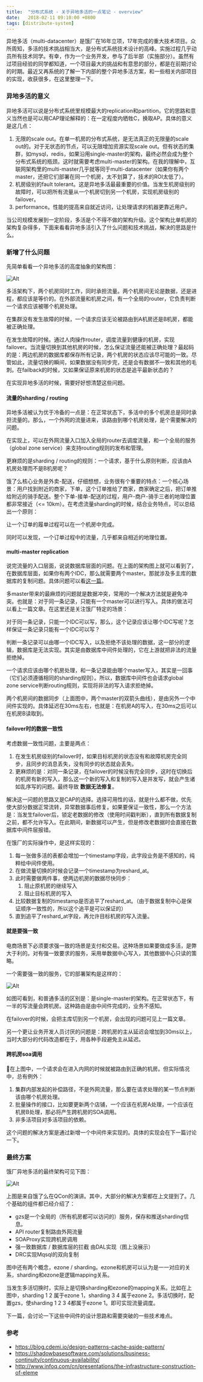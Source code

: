 ```yaml
---
title:  "分布式系统 - 关于异地多活的一点笔记 - overview"
date:   2018-02-11 09:10:00 +0800
tags: [distribute-system]
---
```


异地多活（multi-datacenter）是饿厂在16年立项，17年完成的重大技术项目。众所周知，多活的技术挑战相当大，是分布式系统技术设计的高峰。实施过程几乎动员所有技术同学。有幸，作为一个业务开发，参与了后半部（实施部分）。虽然有过项目经验的同学都知道，一个项目最大的挑战和有意思的部分，都是在前期讨论的时期。最近又再系统的了解一下内部的整个异地多活方案，和一些相关内部项目的实现，收获很多，在这里整理一下。

### 异地多活的意义

异地多活可以说是分布式系统里规模最大的replication和partition。它的思路和意义当然也是可以用CAP理论解释的：在一定程度内牺牲C，换取AP。具体的意义是这几点：

1. 无限的scale out。在单一机房的分布式系统，是无法真正的无限量的scale out的。对于无状态的节点，可以无限增加资源实现scale out。但有状态的集群，如mysql，redis，如果沿用single-master的架构，最终必然会成为整个分布式系统的瓶颈。这时就需要考虑multi-master的架构。在我的理解中，互联网架构里的multi-master几乎就等同于multi-datacenter（如果你有两个master，还把它们部署在同一个机房，太不划算了，技术的ROI太低了）。
2. 机房级别的fault tolerant。这是异地多活最最重要的价值。当发生机房级别的故障时，可以把所有流量从一个机房切到另一个机房，实现机房级别的failover。
3. performance。性能的提高来自就近访问，让处理请求的机器更靠近用户。

当公司规模发展到一定阶段，多活是个不得不做的架构升级。这个架构比单机房的架构复杂得多，下面来看看异地多活引入了什么问题和技术挑战，解决的思路是什么。

### 新增了什么问题

先简单看看一个异地多活的高度抽象的架构图：

![Alt](/images/multi-datacenter-1.jpg)

多活架构下，两个机房同时工作，同时承担流量。两个机房间无论是数据，还是进程，都应该是等价的。在外部流量和机房之间，有一个全局的router，它负责判断一个请求应该被哪个机房处理。

在集群没有发生故障的时候，一个请求应该无论被路由到A机房还是B机房，都能被正确处理。

在发生故障的时候。通过人肉操作router，调度流量到健康的机房，实现failover。当流量切换到其他机房的时候，怎么保证流量还能被正确处理？最起码的是：两边机房的数据库都保存所有记录，两个机房的状态应该尽可能的一致。尽管如此，流量切换的瞬间，如果数据没有同步完，还是会有数据不一致和其他的毛刺。在failback的时候，又如果保证原来机房的状态是追平最新状态的？

在实现异地多活的时候，需要好好想清楚这些问题。

#### 流量的sharding / routing

异地多活被认为优于冷备的一点是：在正常状态下，多活中的多个机房总是同时承担流量的。那么，一个外网的流量进来，该路由到哪个机房处理，是个需要解决的问题。

在实现上，可以在外网流量入口加入全局的router去调度流量，和一个全局的服务（global zone service）来支持routing规则的发布和管理。

更麻烦的是sharding / routing的规则：一个请求，基于什么原则判断，应该由A机房处理而不是B机房呢？

饿了么核心业务是外卖-配送，仔细想想，业务很有个重要的特点：一个核心场景：用户找到附近的商家，下单，这个订单推给了商家，商家确定之后，把订单推给附近的骑手配送。整个下单-接单-配送的过程，用户-商户-骑手三者的地理位置都非常接近（<= 10km）。在考虑流量sharding的时候，结合业务特点，可以总结出一个原则：

让一个订单的履单过程可以在一个机房中完成。

同时可以发现，一个订单过程中的流量，几乎都来自相近的地理位置。

#### multi-master replication

说完流量的入口层面，说说数据库层面的问题。在上面的架构图上就可以看到了，在数据库层面，如果你有两个IDC，那么就需要两个master。那就涉及多主库的数据库的复制问题。具体问题可以看[这一篇](2018/02/06/distributed-system-replication.html)。

多master带来的最麻烦的问题就是数据冲突，常用的一个解决方法就是避免冲突。也就是：对于同一条记录，只能有一个master可以进行写入。具体的做法可以看上一篇文章。在这里还是关注饿厂特定的场景：

对于同一条记录，只能一个IDC可以写，那么，这个记录应该让哪个IDC写呢？怎样保证一条记录只能有一个IDC可以写？

判断一条记录可以由哪一个IDC写入，以及拒绝不该处理的数据，这一部分的逻辑，数据库是无法实现。其实是由数据库中间件处理的，它在上游就把非法的流量拒绝掉。

一个请求应该由哪个机房处理，和一条记录能由哪个master写入，其实是一回事（它们必须遵循相同的sharding规则）。所以，数据库中间件也会请求global zone service判断routing规则，实现将非法的写入请求拒绝掉。

两个机房间的数据同步（上面图中，两个master的双箭头曲线），是由另外一个中间件实现的。具体延迟在30ms左右，也就是：在机房A的写入，在30ms之后可以在机房B读取到。

#### failover时的数据一致性

考虑数据一致性问题，主要是两点：

1. 在发生机房级别的failover时，如果目标机房的状态没有和故障机房完全同步，且同步的消息丢失，没有同步的状态就会丢失。
2. 更麻烦的是：对同一条记录，在failover的时候没有完全同步，这时在切换后的机房有新的写入，那么这一个新的写入和复制的写入是并发写，就会产生诸如乱序写的问题。最终导致 **数据无法修复**。

解决这一问题的思路又是CAP的选择。选择可用性的话，就是什么都不做，优先使大部分数据正常流转，异常数据事后修复。如果要保证一致性，那么一个方法是：当发生failover后，锁定老数据的修改（使用时间戳判断），直到所有数据复制之前，都不允许写入。在此期间，新数据可以产生，但是修改老数据时会直接在数据库中间件层报错。

在饿厂的实际操作中，是这样实现的：

1. 每一张做多活的表都会增加一个timestamp字段，此字段业务是不感知的，纯粹给中间件使用。
2. 在做流量切换的时候会记录一个timestamp为reshard_at。
3. 此时需要做两件事，使两边机房的数据尽快同步：
   1. 阻止原机房的继续写入
   2. 阻止目标机房的写入
4. 比较数据复制的timestamp是否追平了reshard_at。（由于数据复制中心是保证顺序一致性的，所以这个追平是可以保证的）
5. 直到追平了reshard_at字段，再允许目标机房的写入流量。

#### 就是要强一致

电商场景下必须要求强一致的场景是支付和交易。这种场景如果要做成多活，是弊大于利的。对有强一致要求的服务，采用单数据中心写入，其他数据中心只读的策略。

一个需要强一致的服务，它的部署架构是这样的：

![Alt](/images/multi-datacenter-2.jpg)

如图可看到，和普通多活的区别是：是single-master的架构。在正常状态下，有一半的写流量会跨机房。这种路由是由中间件完成的，业务不感知。

在failover的时候，会把主库切到另一个机房，会出现的问题可见上一篇文章。

另一个更让业务开发人员讨厌的问题是：跨机房的主从延迟会增加到30ms以上，当时大部分的代码改造都在于，用各种手段避免主从延迟。

#### 跨机房soa调用

在上图中，一个请求会在进入内网的时候就被路由到正确的机房。但实际情况中，总有例外：

1. 集群内部发起的补偿路径，不是外网流量，那么要在请求处理的某一节点判断该由哪个机房处理。
2. 批量操作的接口，比如要更新两个店铺，一个应该在机房A处理，一个应该在机房B处理，那必将产生跨机房的SOA调用。
3. 非多活项目对多活项目的依赖。

这个问题的解决方案是通过新增一个中间件来实现的。具体的实现会在下一篇讨论一下。

### 最终方案

饿厂异地多活的最终架构可见下图：

![Alt](/images/multi-datacenter-3.jpg)

上图是来自饿了么在QCon的演讲。其中，大部分的解决方案都在上文提到了。几个基础的组件都已经介绍了：

- gzs是一个全局的（所有机房都可以访问的）服务，保存和推送sharding信息。
- API router复制路由外网流量
- SOAProxy实现跨机房调用
- 强一致数据库 / 数据库层的拦截 由DAL实现（图上没展示）
- DRC实现Mqsql的双向复制

图中还有两个概念，ezone / sharding。ezone和机房可以认为是一一对应的关系，sharding和ezone是逻辑mapping关系。

当发生多活切换时，实际上是切换sharding和ezone的mapping关系。比如在上图中，sharding 1 2 属于ezone 1，sharding 3 4 属于ezone 2。多活切换时，配置gzs，使sharding 1 2 3 4都属于ezone 1。即可实现流量调度。

下一篇，会讨论一下这些中间件的设计思路和需要突破的一些技术难点。

### 参考

- https://blog.cdemi.io/design-patterns-cache-aside-pattern/
- https://shadowbasesoftware.com/solutions/business-continuity/continuous-availability/
- http://www.infoq.com/cn/presentations/the-infrastructure-construction-of-eleme
